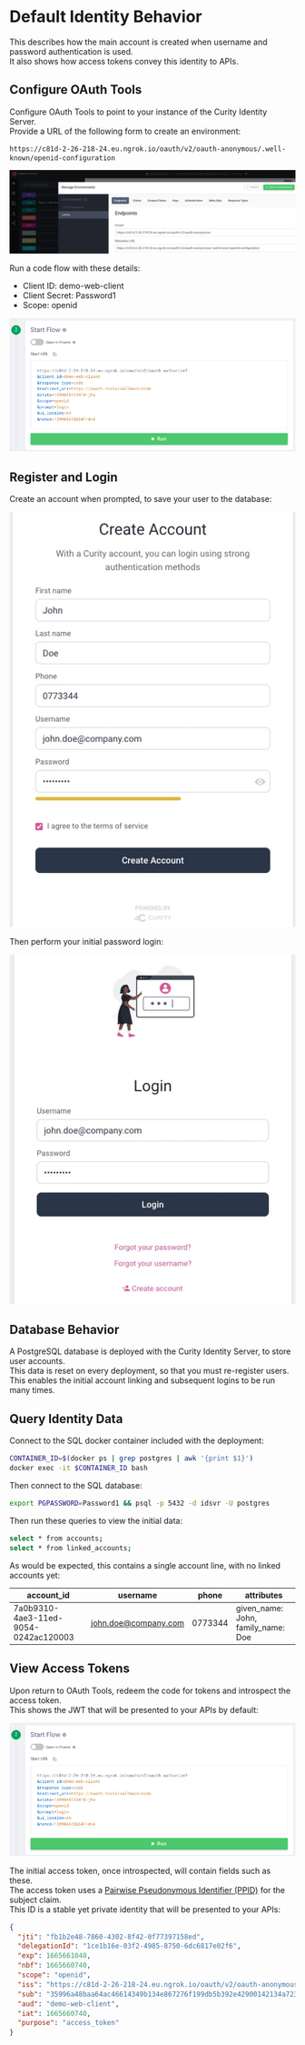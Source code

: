 # Default Identity Behavior

This describes how the main account is created when username and password authentication is used.\
It also shows how access tokens convey this identity to APIs.

## Configure OAuth Tools

Configure OAuth Tools to point to your instance of the Curity Identity Server.\
Provide a URL of the following form to create an environment:

```text
https://c81d-2-26-218-24.eu.ngrok.io/oauth/v2/oauth-anonymous/.well-known/openid-configuration
```

![OAuth Tools Environment](../images/1-default-behavior/oauth-tools-environment.png)

Run a code flow with these details:

- Client ID: demo-web-client
- Client Secret: Password1
- Scope: openid

![OAuth Tools Code Flow](../images/1-default-behavior/oauth-tools-code-flow.png)

## Register and Login

Create an account when prompted, to save your user to the database:

![Create Account](../images/1-default-behavior/create-account.jpg)

Then perform your initial password login:

![Initial Login](../images/1-default-behavior/initial-login.jpg)

## Database Behavior

A PostgreSQL database is deployed with the Curity Identity Server, to store user accounts.\
This data is reset on every deployment, so that you must re-register users.\
This enables the initial account linking and subsequent logins to be run many times.

## Query Identity Data

Connect to the SQL docker container included with the deployment:

```bash
CONTAINER_ID=$(docker ps | grep postgres | awk '{print $1}')
docker exec -it $CONTAINER_ID bash
```

Then connect to the SQL database:

```bash
export PGPASSWORD=Password1 && psql -p 5432 -d idsvr -U postgres
```

Then run these queries to view the initial data:

```bash
select * from accounts;
select * from linked_accounts;
```

As would be expected, this contains a single account line, with no linked accounts yet:

| account_id | username | phone | attributes |
| ---------- | -------- | ----- | ---------- |
| 7a0b9310-4ae3-11ed-9054-0242ac120003 | john.doe@company.com | 0773344 | given_name: John, family_name: Doe |

## View Access Tokens

Upon return to OAuth Tools, redeem the code for tokens and introspect the access token.\
This shows the JWT that will be presented to your APIs by default:

![OAuth Tools Introspection](../images/1-default-behavior/oauth-tools-introspection.png)

The initial access token, once introspected, will contain fields such as these.\
The access token uses a [Pairwise Pseudonymous Identifier (PPID)](https://curity.io/resources/learn/ppid/) for the subject claim.\
This ID is a stable yet private identity that will be presented to your APIs:

```json
{
  "jti": "fb1b2e48-7860-4302-8f42-0f77397158ed",
  "delegationId": "1ce1b16e-03f2-4985-8750-6dc6817e02f6",
  "exp": 1665661040,
  "nbf": 1665660740,
  "scope": "openid",
  "iss": "https://c81d-2-26-218-24.eu.ngrok.io/oauth/v2/oauth-anonymous",
  "sub": "35996a48baa64ac46614349b134e867276f199db5b392e42900142134a723e51",
  "aud": "demo-web-client",
  "iat": 1665660740,
  "purpose": "access_token"
}
```
